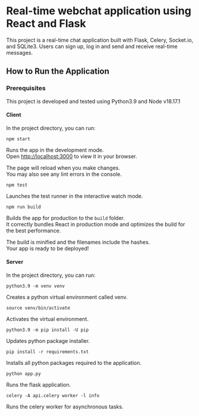 # Real-time webchat application using React and Flask

This project is a real-time chat application built with Flask, Celery, Socket.io, and SQLite3. Users can sign up, log in and send and receive real-time messages.

## How to Run the Application

### Prerequisites

This project is developed and tested using Python3.9 and Node v18.17.1

#### Client

In the project directory, you can run:

    npm start

Runs the app in the development mode.\
Open [http://localhost:3000](http://localhost:3000) to view it in your browser.

The page will reload when you make changes.\
You may also see any lint errors in the console.

    npm test

Launches the test runner in the interactive watch mode.

    npm run build

Builds the app for production to the `build` folder.\
It correctly bundles React in production mode and optimizes the build for the best performance.

The build is minified and the filenames include the hashes.\
Your app is ready to be deployed!

#### Server

In the project directory, you can run:

    python3.9 -m venv venv

Creates a python virtual environment called venv.

    source venv/bin/activate

Activates the virtual environment.

    python3.9 -m pip install -U pip

Updates python package installer.

    pip install -r requirements.txt

Installs all python packages required to the application.

    python app.py

Runs the flask application.

    celery -A api.celery worker -l info

Runs the celery worker for asynchronous tasks.
